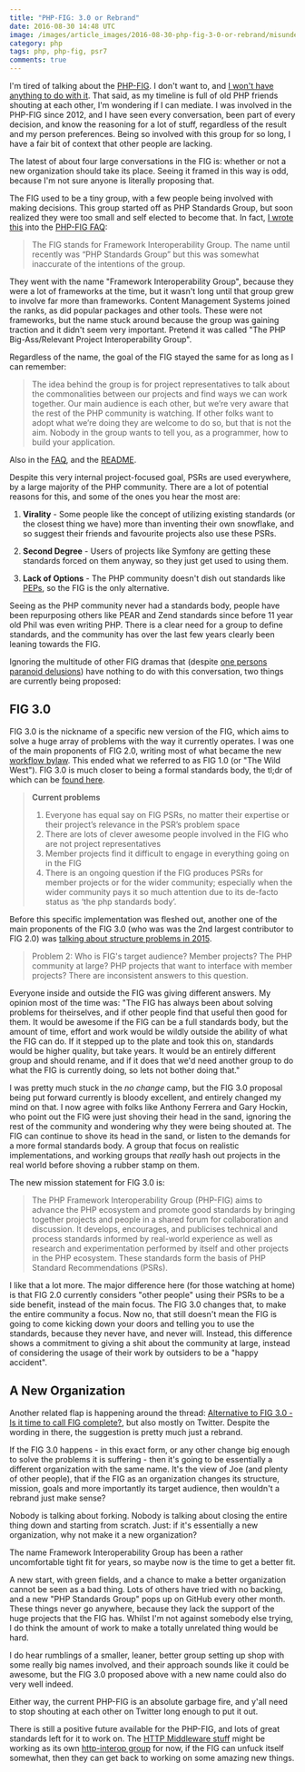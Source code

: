 ```yaml
---
title: "PHP-FIG: 3.0 or Rebrand"
date: 2016-08-30 14:48 UTC
image: /images/article_images/2016-08-30-php-fig-3-0-or-rebrand/misunderstanding-mallard.jpg
category: php
tags: php, php-fig, psr7
comments: true
---
```


I'm tired of talking about the [PHP-FIG](http://www.php-fig.org/). I don't want to, and [I won't have anything to do with it](https://groups.google.com/forum/#!topic/php-fig/SZS6LjKTAtw). That said, as my timeline is full of old PHP friends shouting at each other, I'm wondering if I can mediate. I was involved in the PHP-FIG since 2012, and I have seen every conversation, been part of every decision, and know the reasoning for a lot of stuff, regardless of the result and my person preferences. Being so involved with this group for so long, I have a fair bit of context that other people are lacking.

The latest of about four large conversations in the FIG is: whether or not a new organization should take its place. Seeing it framed in this way is odd, because I'm not sure anyone is literally proposing that.

The FIG used to be a tiny group, with a few people being involved with making decisions. This group started off as PHP Standards Group, but soon realized they were too small and self elected to become that. In fact, [I wrote this](https://github.com/php-fig/php-fig.github.com/commit/61592f933661f96cb11c2a86166559276f297c84) into the [PHP-FIG FAQ](www.php-fig.org/faqs/):

> The FIG stands for Framework Interoperability Group. The name until recently was “PHP Standards Group” but this was somewhat inaccurate of the intentions of the group.

They went with the name "Framework Interoperability Group", because they were a lot of frameworks at the time, but it wasn't long until that group grew to involve far more than frameworks. Content Management Systems joined the ranks, as did popular packages and other tools. These were not frameworks, but the name stuck around because the group was gaining traction and it didn't seem very important. Pretend it was called "The PHP Big-Ass/Relevant Project Interoperability Group".

Regardless of the name, the goal of the FIG stayed the same for as long as I can remember:

> The idea behind the group is for project representatives to talk about the commonalities between our projects and find ways we can work together. Our main audience is each other, but we’re very aware that the rest of the PHP community is watching. If other folks want to adopt what we’re doing they are welcome to do so, but that is not the aim. Nobody in the group wants to tell you, as a programmer, how to build your application.

Also in the [FAQ](http://www.php-fig.org/faqs/), and the [README](https://github.com/php-fig/fig-standards#php-framework-interoperability-group).

Despite this very internal project-focused goal, PSRs are used everywhere, by a large majority of the PHP community. There are a lot of potential reasons for this, and some of the ones you hear the most are:

1. **Virality** - Some people like the concept of utilizing existing standards (or the closest thing we have) more than inventing their own snowflake, and so suggest their friends and favourite projects also use these PSRs.

2. **Second Degree** - Users of projects like Symfony are getting these standards forced on them anyway, so they just get used to using them.

3. **Lack of Options** - The PHP community doesn't dish out standards like [PEPs](https://www.python.org/dev/peps/), so the FIG is the only alternative.

Seeing as the PHP community never had a standards body, people have been repurposing others like PEAR and Zend standards since before 11 year old Phil was even writing PHP. There is a clear need for a group to define standards, and the community has over the last few years clearly been leaning towards the FIG.

Ignoring the multitude of other FIG dramas that (despite [one persons paranoid delusions](http://paul-m-jones.com/archives/6384)) have nothing to do with this conversation, two things are currently being proposed:

## FIG 3.0

FIG 3.0 is the nickname of a specific new version of the FIG, which aims to solve a huge array of problems with the way it currently operates. I was one of the main proponents of FIG 2.0, writing most of what became the new [workflow bylaw](http://www.php-fig.org/bylaws/psr-workflow/). This ended what we referred to as FIG 1.0 (or "The Wild West"). FIG 3.0 is much closer to being a formal standards body, the tl;dr of which can be [found here](https://medium.com/@michaelcullumuk/fig-3-0-91dbfd21c93b#.jvrkqh193).

> **Current problems**
> 1. Everyone has equal say on FIG PSRs, no matter their expertise or their project’s relevance in the PSR’s problem space
> 2. There are lots of clever awesome people involved in the FIG who are not project representatives
> 3. Member projects find it difficult to engage in everything going on in the FIG
> 4. There is an ongoing question if the FIG produces PSRs for member projects or for the wider community; especially when the wider community pays it so much attention due to its de-facto status as ‘the php standards body’.

Before this specific implementation was fleshed out, another one of the main proponents of the FIG 3.0 (who was was the 2nd largest contributor to FIG 2.0) was [talking about structure problems in 2015](https://groups.google.com/forum/#!topic/php-fig/oqO1ZH5tJKU%5B1-25%5D).

> Problem 2: Who is FIG's target audience?  Member projects? The PHP  community at large? PHP projects that want to interface with member projects?  There are inconsistent answers to this question.

Everyone inside and outside the FIG was giving different answers. My opinion most of the time was: "The FIG has always been about solving problems for theirselves, and if other people find that useful then good for them. It would be awesome if the FIG can be a full standards body, but the amount of time, effort and work would be wildly outside the ability of what the FIG can do. If it stepped up to the plate and took this on, standards would be higher quality, but take years. It would be an entirely different group and should rename, and if it does that we'd need another group to do what the FIG is currently doing, so lets not bother doing that."

I was pretty much stuck in the _no change_ camp, but the FIG 3.0 proposal being put forward currently is bloody excellent, and entirely changed my mind on that. I now agree with folks like Anthony Ferrera and Gary Hockin, who point out the FIG were just shoving their head in the sand, ignoring the rest of the community and wondering why they were being shouted at. The FIG can continue to shove its head in the sand, or listen to the demands for a more formal standards body. A group that focus on realistic implementations, and working groups that _really_ hash out projects in the real world before shoving a rubber stamp on them.

The new mission statement for FIG 3.0 is:

> The PHP Framework Interoperability Group (PHP-FIG) aims to advance the PHP ecosystem and promote good standards by bringing together projects and people in a shared forum for collaboration and discussion. It develops, encourages, and publicises technical and process standards informed by real-world experience as well as research and experimentation performed by itself and other projects in the PHP ecosystem. These standards form the basis of PHP Standard Recommendations (PSRs).

I like that a lot more. The major difference here (for those watching at home) is that FIG 2.0 currently considers "other people" using their PSRs to be a side benefit, instead of the main focus. The FIG 3.0 changes that, to make the entire community a focus. Now no, that still doesn't mean the FIG is going to come kicking down your doors and telling you to use the standards, because they never have, and never will. Instead, this difference shows a commitment to giving a shit about the community at large, instead of considering the usage of their work by outsiders to be a "happy accident".

## A New Organization

Another related flap is happening around the thread: [Alternative to FIG 3.0 - Is it time to call FIG complete?](https://groups.google.com/forum/#!topic/php-fig/KJJsghdSCYI), but also mostly on Twitter. Despite the wording in there, the suggestion is pretty much just a rebrand.

If the FIG 3.0 happens - in this exact form, or any other change big enough to solve the problems it is suffering - then it's going to be essentially a different organization with the same name. It's the view of Joe (and plenty of other people), that if the FIG as an organization changes its structure, mission, goals and more importantly its target audience, then wouldn't a rebrand just make sense?

Nobody is talking about forking. Nobody is talking about closing the entire thing down and starting from scratch. Just: if it's essentially a new organization, why not make it a new organization?

The name Framework Interoperability Group has been a rather uncomfortable tight fit for years, so maybe now is the time to get a better fit.

A new start, with green fields, and a chance to make a better organization cannot be seen as a bad thing. Lots of others have tried with no backing, and a new "PHP Standards Group" pops up on GitHub every other month. These things never go anywhere, because they lack the support of the huge projects that the FIG has. Whilst I'm not against somebody else trying, I do think the amount of work to make a totally unrelated thing would be hard.

I do hear rumblings of a smaller, leaner, better group setting up shop with some really big names involved, and their approach sounds like it could be awesome, but the FIG 3.0 proposed above with a new name could also do very well indeed.

Either way, the current PHP-FIG is an absolute garbage fire, and y'all need to stop shouting at each other on Twitter long enough to put it out.

There is still a positive future available for the PHP-FIG, and lots of great standards left for it to work on. The [HTTP Middleware stuff](https://phil.tech/php/2016/05/31/why-care-about-php-middleware/) might be working as its own [http-interop group](https://github.com/http-interop) for now, if the FIG can unfuck itself somewhat, then they can get back to working on some amazing new things.
